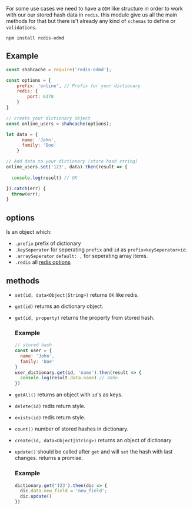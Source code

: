 
For some use cases we need to have a `ODM` like structure in order to work with our
our stored hash data in `redis`. this module give us all the main methods for that but there
is't already any kind of `schemas` to define or `validations`.

```
npm install redis-odmd
```

## Example

```javascript
const shahcache = require('redis-odmd');

const options = {
    prefix: 'online', // Prefix for your dictionary
    redis: {
        port: 6378
    }
}

// create your dictionary object
const online_users = shahcache(options);

let data = {
      name: 'John',
      family: 'Doe'
    }

// Add data to your dictionary (store hash string)
online_users.set('123', data).then(result => {
  
  console.log(result) // OK

}).catch(err) {
  throw(err);
}
```
## options

Is an object which:

* `.prefix` prefix of dictionary
* `.keySeperator` for seperating `prefix` and `id` as `prefix<keySeperator>id`.
* `.arraySeperator` `default: ,` for seperating array items.
* `.redis` all [redis options](https://www.npmjs.com/package/redis#options-object-properties)

## methods

* `set(id, data<Object|String>)` returns `OK` like redis.

* `get(id)` returns an dictionary object.

* `get(id, property)` returns the property from stored hash.
  
    ### Example

    ```javascript
    // stored hash
    const user = {
      name: 'John',
      family: 'Doe'
    }
    user_dictionary.get(id, 'name').then(result => {
      console.log(result.data.name) // John 
    })
    ```

* `getAll()` returns an object with `id`'s as keys.

* `delete(id)` redis return style.

* `exists(id)` redis return style.

* `count()` number of stored hashes in dictionary.

* `create(id, data<Object|String>)` returns an object of dictionary

* `update()` should be called after `get` and will `set` the hash with last changes. returns a promise.

    ### Example

    ```javascript
    dictionary.get('123').then(dic => {
      dic.data.new_field = 'new_field';
      dic.update()
    })
    ```




